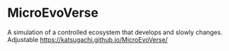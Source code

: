 # MicroEvoVerse
A simulation of a controlled ecosystem that develops and slowly changes. Adjustable
https://katsugachi.github.io/MicroEvoVerse/
